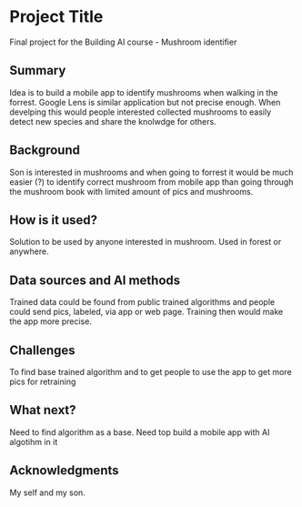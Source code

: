 <!-- This is the markdown template for the final project of the Building AI course, 
created by Reaktor Innovations and University of Helsinki.  -->

# Project Title

Final project for the Building AI course - Mushroom identifier

## Summary

Idea is to build a mobile app to identify mushrooms when walking in the forrest. Google Lens is similar application but not precise enough. 
When develping this would people interested collected mushrooms to easily detect new species and share the knolwdge for others. 


## Background

Son is interested in mushrooms and when going to forrest it would be much easier (?) to identify correct mushroom from mobile app than going through the mushroom book with limited amount of pics and mushrooms.


## How is it used?

Solution to be used by anyone interested in mushroom. Used in forest or anywhere. 


## Data sources and AI methods
Trained data could be found from public trained algorithms and people could send pics, labeled, via app or web page. Training then would make the app more precise. 

## Challenges
To find base trained algorithm and to get people to use the app to get more pics for retraining

## What next?
Need to find algorithm as a base. 
Need top build a mobile app with AI algotihm in it

## Acknowledgments
My self and my son.
